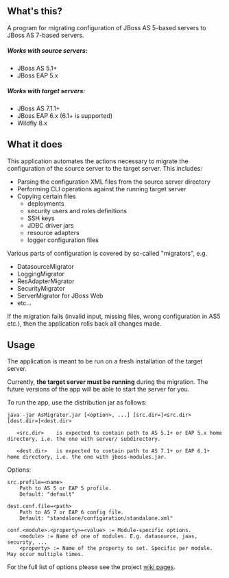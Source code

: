 ## What's this?

A program for migrating configuration of JBoss AS 5-based servers to JBoss AS 7-based servers.

##### Works with source servers:

 * JBoss AS 5.1+
 * JBoss EAP 5.x

##### Works with target servers:

 * JBoss AS 7.1.1+
 * JBoss EAP 6.x (6.1+ is supported)
 * Wildfly 8.x


## What it does

This application automates the actions necessary to migrate the configuration of the source server to the target server.
This includes:

 * Parsing the configuration XML files from the source server directory
 * Performing CLI operations against the running target server
 * Copying certain files
   * deployments
   * security users and roles definitions
   * SSH keys
   * JDBC driver jars
   * resource adapters
   * logger configuration files

Various parts of configuration is covered by so-called "migrators", e.g.

 * DatasourceMigrator
 * LoggingMigrator
 * ResAdapterMigrator
 * SecurityMigrator
 * ServerMigrator for JBoss Web
 * etc...


If the migration fails (invalid input, missing files, wrong configuration in AS5 etc.),
then the application rolls back all changes made.


## Usage

The application is meant to be run on a fresh installation of the target server.

Currently, **the target server must be running** during the migration.
The future versions of the app will be able to start the server for you.

To run the app, use the distribution jar as follows:


    java -jar AsMigrator.jar [<option>, ...] [src.dir=]<src.dir> [dest.dir=]<dest.dir>

       <src.dir>    is expected to contain path to AS 5.1+ or EAP 5.x home directory, i.e. the one with server/ subdirectory.

       <dest.dir>   is expected to contain path to AS 7.1+ or EAP 6.1+ home directory, i.e. the one with jboss-modules.jar.

 Options:

    src.profile=<name>
        Path to AS 5 or EAP 5 profile.
        Default: "default"

    dest.conf.file=<path> 
        Path to AS 7 or EAP 6 config file.
        Default: "standalone/configuration/standalone.xml"

    conf.<module>.<property>=<value> := Module-specific options.
        <module> := Name of one of modules. E.g. datasource, jaas, security, ...
        <property> := Name of the property to set. Specific per module. May occur multiple times.

  For the full list of options please see the project [wiki pages](https://github.com/OndraZizka/jboss-migration/wiki).